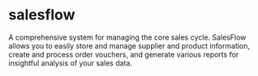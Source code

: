 # salesflow
A comprehensive system for managing the core sales cycle. SalesFlow allows you to easily store and manage supplier and product information, create and process order vouchers, and generate various reports for insightful analysis of your sales data.
